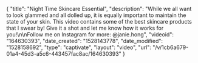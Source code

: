 {
    "title": "Night Time Skincare Essential",
    "description": "While we all want to look glammed and all dolled up, it is equally important to maintain the state of your skin. This video contains some of the best skincare products that I swear by! Give it a shot and let me know how it works for you!\n\nFollow me on Instagram for more: @janie.hong",
    "videoid": "164630393",
    "date_created": "1528143778",
    "date_modified": "1528158692",
    "type": "captivate",
    "layout": "video",
    "url": "\/v\/1cb6a679-01a4-45d3-a5c6-443457fac8ac\/164630393"
}